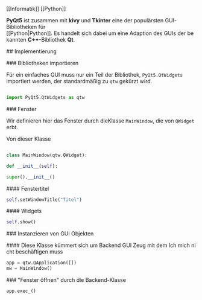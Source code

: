 [[Informatik]] [[Python]]

  

**PyQt5** ist zusammen mit **kivy** und **Tkinter** eine der populärsten GUI-Bibliotheken für [[Python|Python]]. Es handelt sich dabei um eine Adaption des GUIs der bekannten **C++**-Bibliothek **Qt**.

## Implementierung

### Bibliotheken importieren

Für ein einfaches GUI muss nur ein Teil der Bibliothek, `PyQt5.QtWidgets` importiert werden, der standardmäßig zu `qtw` gekürzt wird.

```python

import PyQt5.QtWidgets as qtw

```  

### Fenster

Wir definieren hier das Fenster durch dieKlasse `MainWindow`, die von `QWidget` erbt.

Von dieser Klasse 

```python

class MainWindow(qtw.QWidget):

def __init__(self):

super().__init__()

```

#### Fenstertitel

```python
self.setWindowTitle("Titel")
```

#### Widgets

```python
self.show()
```

### Instanzieren von GUI Objekten

#### Diese Klasse kümmert sich um Backend GUI Zeug mit dem Ich mich nicht beschäftigen muss

```python
app = qtw.QApplication([])  
mw = MainWindow()
```

### "Fenster öffnen" durch die Backend-Klasse

```python
app.exec_()
```